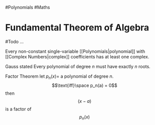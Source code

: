 #Polynomials #Maths

# Fundamental Theorem of Algebra
#Todo ...

Every non-constant single-variable [[Polynomials|polynomial]] with [[Complex Numbers|complex]] coefficients has at least one complex.

Gauss stated
Every polynomial of degree $n$ must have exactly $n$ roots.

Factor Theorem
let $p_n(x) =$ a polynomial of degree $n$.
$$\text{iff}\space p_n(a) = 0$$ then $$(x-a)$$ is a factor of $$p_n(x)$$